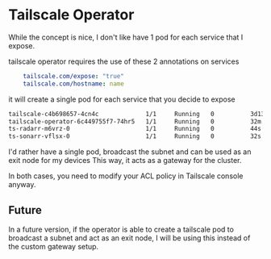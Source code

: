 # Tailscale Operator

While the concept is nice, I don't like have 1 pod for each service that I expose.

tailscale operator requires the use of these 2 annotations on services

```yaml
    tailscale.com/expose: "true"
    tailscale.com/hostname: name
```

it will create a single pod for each service that you decide to expose

```bash
tailscale-c4b698657-4cn4c             1/1     Running   0          3d13h <---- normal tailscale proxy
tailscale-operator-6c449755f7-74hr5   1/1     Running   0          32m   <---- operator creating the pods below
ts-radarr-m6vrz-0                     1/1     Running   0          44s   <---- tailscale pod for radarr
ts-sonarr-vflsx-0                     1/1     Running   0          32s   <---- tailscale pod for sonarr
```

I'd rather have a single pod, broadcast the subnet and can be used as an exit node for my devices
This way, it acts as a gateway for the cluster.

In both cases, you need to modify your ACL policy in Tailscale console anyway.

## Future

In a future version, if the operator is able to create a tailscale pod to broadcast a subnet and act as an exit node, I will be using this instead of the custom gateway setup.
